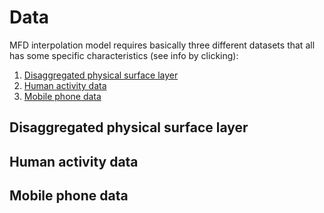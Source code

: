 # Data

MFD interpolation model requires basically three different datasets that all has some specific characteristics (see info by clicking):

 1. [Disaggregated physical surface layer](#disaggregated-physical-surface-layer)
 2. [Human activity data](#human-activity-data)
 3. [Mobile phone data](#mobile-phone-data)
 
## Disaggregated physical surface layer

## Human activity data

## Mobile phone data

